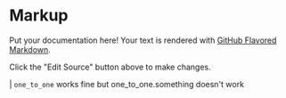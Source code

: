 # Markup

Put your documentation here! Your text is rendered with [GitHub Flavored Markdown](https://help.github.com/articles/github-flavored-markdown).

Click the "Edit Source" button above to make changes.

| `one_to_one` works fine but one_to_one.something doesn't work
